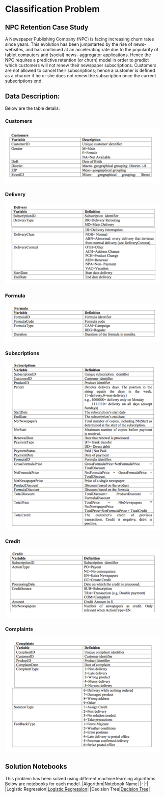 # Classification Problem
## NPC Retention Case Study
A Newspaper Publishing Company (NPC) is facing increasing churn rates since years. 
This evolution has been jumpstarted by the rise of news- websites, and has continued at an accelerating rate due to the 
popularity of tablet computers and (social) news- aggregator applications.
Hence the NPC requires a predictive retention (or churn) model in order to predict which customers will not renew their 
newspaper subscriptions.
Customers are not allowed to cancel their subscriptions; hence a customer is defined as a churner if he or she does not 
renew the subscription once the current subscriptions end.

## Data Description:
Below are the table details:

### Customers
![Customers](customers.png)
### Delivery
![Delivery](delivery.png)
### Formula
![Formula](formula.png)
### Subscriptions
![Subscriptions](subscriptions.png)
### Credit
![Credit](credit.png)
### Complaints
![Complaints](complaints.png)

## Solution Notebooks
This problem has been solved using different machine learning algorithms. Below are notebooks for each model. 
|Algorithm|Notebook Name|
|-|-|
|Logistic Regression|[Logistic Regression](https://colab.research.google.com/github/mkmritunjay/classificationNPC/blob/master/classificationNPC.ipynb)|
|Decision Tree|[Decision Tree]()|
